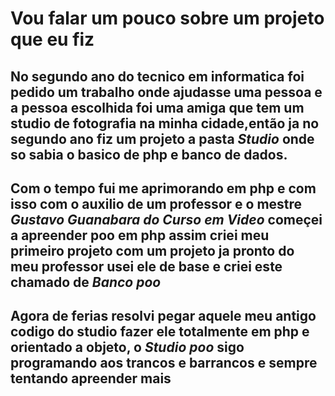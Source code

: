 # Vou falar um pouco sobre um projeto que eu fiz

## No segundo ano do tecnico em informatica foi pedido um trabalho onde ajudasse uma pessoa e a pessoa escolhida foi uma amiga que tem um studio de fotografia na minha cidade,então ja no segundo ano fiz um projeto a pasta **_Studio_** onde so sabia o basico de php e banco de dados.
## Com o tempo fui me aprimorando em php e com isso com o auxilio de um professor e o mestre **_Gustavo Guanabara do Curso em Video_** começei a apreender poo em php assim criei meu primeiro projeto com um projeto ja pronto do meu professor usei ele de base e criei este chamado de **_Banco poo_**
## Agora de ferias resolvi pegar aquele meu antigo codigo do studio fazer ele totalmente em php e orientado a objeto, o **_Studio poo_** sigo programando aos trancos e barrancos e sempre tentando apreender mais


